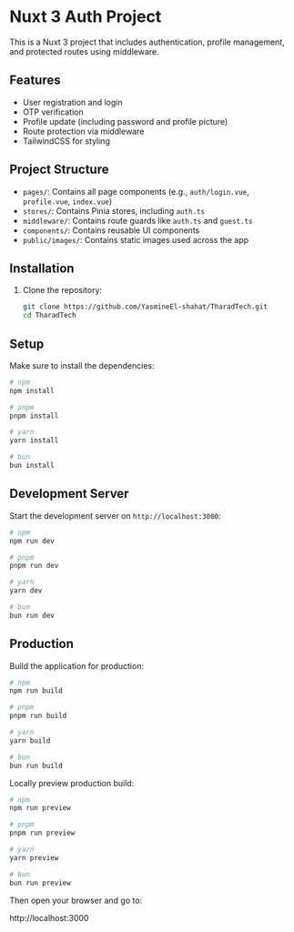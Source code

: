 # Nuxt 3 Auth Project

This is a Nuxt 3 project that includes authentication, profile management, and protected routes using middleware.

## Features

- User registration and login
- OTP verification
- Profile update (including password and profile picture)
- Route protection via middleware
- TailwindCSS for styling

## Project Structure

- `pages/`: Contains all page components (e.g., `auth/login.vue`, `profile.vue`, `index.vue`)
- `stores/`: Contains Pinia stores, including `auth.ts`
- `middleware/`: Contains route guards like `auth.ts` and `guest.ts`
- `components/`: Contains reusable UI components
- `public/images/`: Contains static images used across the app

## Installation

1. Clone the repository:
   ```bash
   git clone https://github.com/YasmineEl-shahat/TharadTech.git
   cd TharadTech

## Setup

Make sure to install the dependencies:

```bash
# npm
npm install

# pnpm
pnpm install

# yarn
yarn install

# bun
bun install
```

## Development Server

Start the development server on `http://localhost:3000`:

```bash
# npm
npm run dev

# pnpm
pnpm run dev

# yarn
yarn dev

# bun
bun run dev
```

## Production

Build the application for production:

```bash
# npm
npm run build

# pnpm
pnpm run build

# yarn
yarn build

# bun
bun run build
```

Locally preview production build:

```bash
# npm
npm run preview

# pnpm
pnpm run preview

# yarn
yarn preview

# bun
bun run preview
```
Then open your browser and go to:

http://localhost:3000



